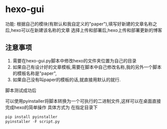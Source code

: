 # hexo-gui

功能:
根据自己的模块(有默认和我自定义的"paper"),填写好新建的文章名称之后,hexo可以在新建该名称的文章
选择上传和部署后,hexo上传和部署更新的博客

## 注意事项
1. 需要在hexo-gui.py脚本中修改hexo的文件夹位置为自己的目录
2. 如果自己有设计好的文章模板,需要在脚本中自己修改名称,我的另外一个脚本的模板名称是"paper",
3. 如果自己没有叫paper的模板的话,就直接用默认的就行.


脚本测试成功后

可以使用pyinstaller将脚本转换为一个可执行的二进制文件,这样可以在桌面直接完成hexo的简单操作
具体方式为
在指定目录下

```python
pip install pyinstaller
pyinstaller -F script.py

```

 
